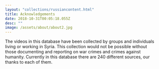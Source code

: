 ```yaml
---
layout: "collections/russiancontent.html"
title: Acknowledgements
date: 2018-10-31T00:05:18.055Z
desc: ""
image: /assets/about/about2.jpg
---
```



The videos in this database have been collected by groups and individuals living or working in Syria. This collection would not be possible without those documenting and reporting on war crimes and crimes against humanity. Currently in this database there are 240 different sources, our thanks to each of them.
